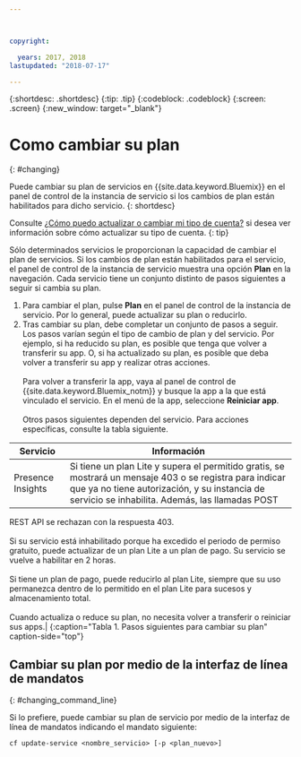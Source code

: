 ```yaml
---



copyright:

  years: 2017, 2018
lastupdated: "2018-07-17"

---
```


{:shortdesc: .shortdesc}
{:tip: .tip}
{:codeblock: .codeblock}
{:screen: .screen}
{:new_window: target="_blank"}

# Como cambiar su plan
{: #changing}

Puede cambiar su plan de servicios en {{site.data.keyword.Bluemix}} en el panel de control de la instancia de servicio si los cambios de plan están habilitados para dicho servicio.
{: shortdesc}

Consulte [¿Cómo puedo actualizar o cambiar mi tipo de cuenta?](/docs/account/account_faq.html#changeacct) si desea ver información sobre cómo actualizar su tipo de cuenta.
{: tip}

Sólo determinados servicios le proporcionan la capacidad de cambiar el plan de servicios. Si los cambios de plan están habilitados para el servicio, el panel de control de la instancia de servicio muestra una opción **Plan** en la navegación. Cada servicio tiene un conjunto distinto de pasos siguientes a seguir
si cambia su plan.

1. Para cambiar el plan, pulse **Plan** en el panel de control de la instancia de servicio. Por lo general, puede actualizar su plan o reducirlo.
2. Tras cambiar su plan, debe completar un conjunto de pasos a seguir. Los pasos varían según el tipo de cambio
de plan y del servicio. Por ejemplo, si ha reducido su plan, es posible que tenga que volver a transferir su
app. O, si ha actualizado su plan, es posible que deba volver a transferir su app y realizar otras acciones.<br/><br/>Para volver a transferir la app, vaya al panel de control de {{site.data.keyword.Bluemix_notm}} y busque la app a la que está vinculado el servicio. En el menú de la app, seleccione **Reiniciar app**.<br/><br/>Otros pasos siguientes dependen del servicio. Para acciones específicas, consulte la tabla siguiente.

|Servicio |	Información|
|--------|-------------|
|Presence Insights 	|Si tiene un plan Lite y supera el permitido gratis, se mostrará un mensaje 403 o se registra para indicar que ya no tiene autorización, y su instancia de servicio se inhabilita. Además, las llamadas POST
REST API se rechazan con la respuesta 403.<br/><br/>Si su servicio está inhabilitado porque ha excedido el periodo de permiso gratuito, puede actualizar de un plan Lite a un plan de pago. Su servicio se vuelve a habilitar en 2 horas.<br/><br/>Si tiene un plan de pago, puede reducirlo al plan Lite, siempre que su uso permanezca dentro de lo permitido en el
plan Lite para sucesos y almacenamiento total.<br/><br/>Cuando actualiza o reduce su plan, no necesita volver a transferir o reiniciar sus apps.|
{:caption="Tabla 1. Pasos siguientes para cambiar su plan" caption-side="top"}

## Cambiar su plan por medio de la interfaz de línea de mandatos
{: #changing_command_line}

Si lo prefiere, puede cambiar su plan de servicio por medio de la interfaz de línea de mandatos indicando el mandato siguiente:
```
cf update-service <nombre_servicio> [-p <plan_nuevo>]
```
